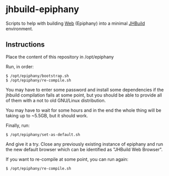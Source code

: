 jhbuild-epiphany
================

Scripts to help with building [Web](https://wiki.gnome.org/Apps/Web)
(Epiphany) into a minimal
[JHBuild](https://developer.gnome.org/jhbuild/) environment.

Instructions
------------

Place the content of this repository in /opt/epiphany

Run, in order:

    $ /opt/epiphany/bootstrap.sh
    $ /opt/epiphany/re-compile.sh

You may have to enter some password and install some dependencies if
the jhbuild compilation fails at some point, but you should be able to
provide all of them with a not to old GNU/Linux distribution.

You may have to wait for some hours and in the end the whole thing
will be taking up to ~5.5GB, but it should work.

Finally, run:

    $ /opt/epiphany/set-as-default.sh

And give it a try. Close any previously existing instance of epiphany
and run the new default browser which can be identified as "JHBuild
Web Browser".

If you want to re-compile at some point, you can run again:

    $ /opt/epiphany/re-compile.sh
